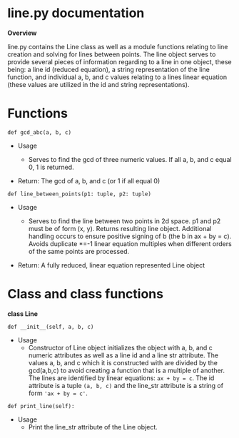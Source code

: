 # line.py documentation

**Overview**

line.py contains the Line class as well as a module functions relating to line creation and solving for lines between 
points. The line object serves to provide several pieces of information regarding to a line in one object, these being:
a line id (reduced equation), a string representation of the line function, and individual a, b, and c values relating
to a lines linear equation (these values are utilized in the id and string representations).

# Functions

`def gcd_abc(a, b, c)`
* Usage
    * Serves to find the gcd of three numeric values. If all a, b, and c equal 0, 1 is returned.

* Return: The gcd of a, b, and c (or 1 if all equal 0)

`def line_between_points(p1: tuple, p2: tuple)`
* Usage
    * Serves to find the line between two points in 2d space. p1 and p2 must be of form (x, y). Returns resulting line
    object. Additional handling occurs to ensure positive signing of b (the b in ax + by = c). Avoids duplicate *=-1
    linear equation multiples when different orders of the same points are processed.

* Return: A fully reduced, linear equation represented Line object 

# Class and class functions

**class Line**

`def __init__(self, a, b, c)`
* Usage
    * Constructor of Line object initializes the object with a, b, and c numeric attributes as well as a line id and a 
    line str attribute. The values a, b, and c which it is constructed with are divided by the gcd(a,b,c) to avoid 
    creating a function that is a multiple of another. The lines are identified by linear equations: `ax + by = c`. The 
    id attribute is a tuple `(a, b, c)` and the line_str attribute is a string of form `'ax + by = c'`.
    
`def print_line(self):`
* Usage
    * Print the line_str attribute of the Line object.
    